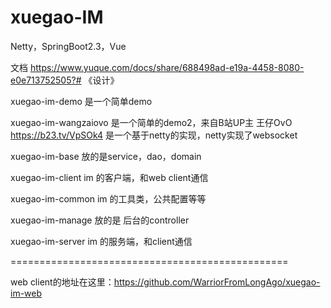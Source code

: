 # xuegao-IM
Netty，SpringBoot2.3，Vue

文档
https://www.yuque.com/docs/share/688498ad-e19a-4458-8080-e0e713752505?# 《设计》

xuegao-im-demo 是一个简单demo

xuegao-im-wangzaiovo 是一个简单的demo2，来自B站UP主 王仔OvO https://b23.tv/VpSOk4
是一个基于netty的实现，netty实现了websocket

xuegao-im-base 放的是service，dao，domain

xuegao-im-client im 的客户端，和web client通信

xuegao-im-common im 的工具类，公共配置等等

xuegao-im-manage 放的是 后台的controller

xuegao-im-server im 的服务端，和client通信


================================================

web client的地址在这里：https://github.com/WarriorFromLongAgo/xuegao-im-web

